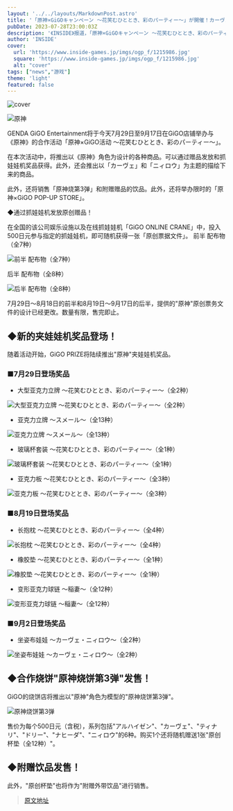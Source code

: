 ```yaml
---
layout: '../../layouts/MarkdownPost.astro'
title: '「原神×GiGOキャンペーン ～花笑むひととき、彩のパーティー～」が開催！カーヴェ、ニィロウは描き下ろし衣装に'
pubDate: 2023-07-28T23:00:03Z
description: '《INSIDE》报道，「原神×GiGOキャンペーン ～花笑むひととき、彩のパーティー～」活动即将开始，卡韦和尼罗将获得描绘的新服装。'
author: 'INSIDE'
cover:
  url: 'https://www.inside-games.jp/imgs/ogp_f/1215986.jpg'
  square: 'https://www.inside-games.jp/imgs/ogp_f/1215986.jpg'
  alt: "cover"
tags: ["news","游戏"]
theme: 'light'
featured: false
---
```


![cover](https://www.inside-games.jp/imgs/ogp_f/1215986.jpg)

![原神](https://www.inside-games.jp/imgs/zoom/1215986.jpg)

GENDA GiGO Entertainment将于今天7月29日至9月17日在GiGO店铺举办与《原神》的合作活动「原神×GiGO活动 ～花笑むひととき、彩のパーティー～」。

在本次活动中，将推出以《原神》角色为设计的各种商品。可以通过赠品发放和抓娃娃机奖品获得。此外，还会推出以「カーヴェ」和「ニィロウ」为主题的描绘下来的商品。

此外，还将销售「原神烧第3弹」和附赠赠品的饮品。此外，还将举办限时的「原神×GiGO POP-UP STORE」。

◆通过抓娃娃机发放原创赠品！

在全国的该公司娱乐设施以及在线抓娃娃机「GiGO ONLINE CRANE」中，投入500日元参与指定的抓娃娃机，即可随机获得一张「原创票据文件」。
前半 配布物（全7种）

![前半 配布物（全7种）](https://www.inside-games.jp/imgs/zoom/1215989.jpg)

后半 配布物（全8种）

![后半 配布物（全8种）](https://www.inside-games.jp/imgs/zoom/1215988.jpg)

7月29日～8月18日的前半和8月19日～9月17日的后半，提供的"原神"原创票务文件的设计已经更改。数量有限，售完即止。

## ◆新的夹娃娃机奖品登场！

随着活动开始，GiGO PRIZE将陆续推出"原神"夹娃娃机奖品。

### ■7月29日登场奖品

- 大型亚克力立牌 ～花笑むひととき、彩のパーティー～（全2种）

![大型亚克力立牌 ～花笑むひととき、彩のパーティー～（全2种）](https://www.inside-games.jp/imgs/zoom/1215993.jpg)

- 亚克力立牌 ～スメール～（全13种）

![亚克力立牌 ～スメール～（全13种）](https://www.inside-games.jp/imgs/zoom/1215999.jpg)

- 玻璃杯套装 ～花笑むひととき、彩のパーティー～（全1种）

![玻璃杯套装 ～花笑むひととき、彩のパーティー～（全1种）](https://www.inside-games.jp/imgs/zoom/1215994.jpg)

- 亚克力板 ～花笑むひととき、彩のパーティー～（全3种）

![亚克力板 ～花笑むひととき、彩のパーティー～（全3种）](https://www.inside-games.jp/imgs/zoom/1215998.jpg)

### ■8月19日登场奖品

- 长抱枕 ～花笑むひととき、彩のパーティー～（全4种）

![长抱枕 ～花笑むひととき、彩のパーティー～（全4种）](https://www.inside-games.jp/imgs/zoom/1215995.jpg)

- 橡胶垫 ～花笑むひととき、彩のパーティー～（全1种）

![橡胶垫 ～花笑むひととき、彩のパーティー～（全1种）](https://www.inside-games.jp/imgs/zoom/1215997.jpg)

- 变形亚克力球链 ～稲妻～（全12种）

![变形亚克力球链 ～稲妻～（全12种）](https://www.inside-games.jp/imgs/zoom/1216000.jpg)

### ■9月2日登场奖品

- 坐姿布娃娃 ～カーヴェ・ニィロウ～（全2种）

![坐姿布娃娃 ～カーヴェ・ニィロウ～（全2种）](https://www.inside-games.jp/imgs/zoom/1215996.jpg)

## ◆合作烧饼"原神烧饼第3弹"发售！

GiGO的烧饼店将推出以"原神"角色为模型的"原神烧饼第3弹"。

![原神烧饼第3弹](https://www.inside-games.jp/imgs/zoom/1215991.jpg)

售价为每个500日元（含税），系列包括"アルハイゼン"、"カーヴェ"、"ティナリ"、"ドリー"、"ナヒーダ"、"ニィロウ"的6种。购买1个还将随机赠送1张"原创杯垫（全12种）"。

## ◆附赠饮品发售！

此外，"原创杯垫"也将作为"附赠外带饮品"进行销售。

>[原文地址](https://www.inside-games.jp/article/2023/07/29/147489.html)  